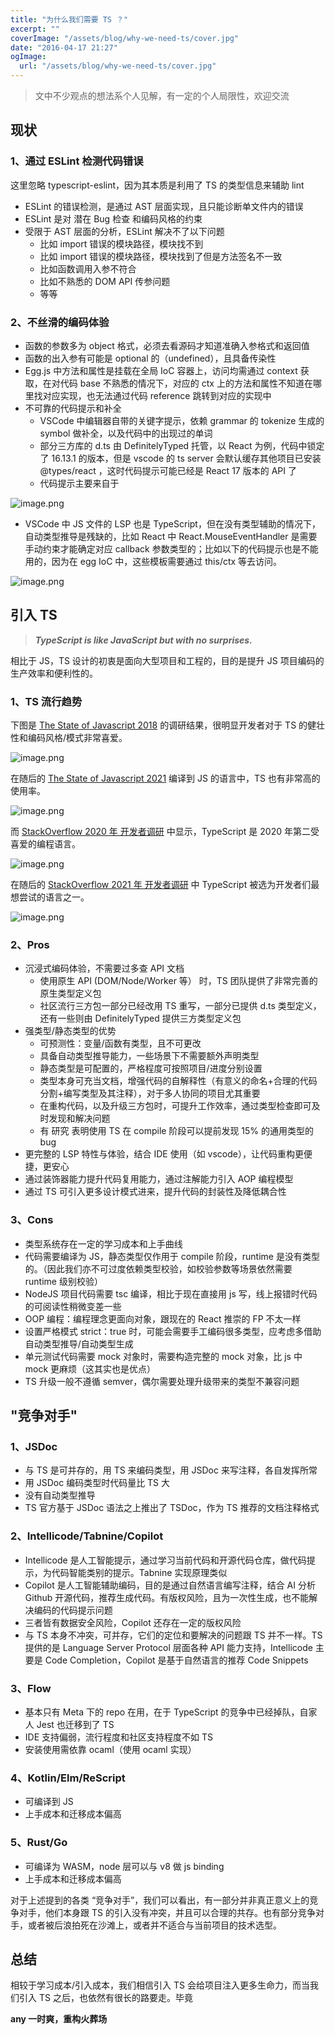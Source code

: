 ```yaml
---
title: "为什么我们需要 TS ？"
excerpt: ""
coverImage: "/assets/blog/why-we-need-ts/cover.jpg"
date: "2016-04-17 21:27"
ogImage:
  url: "/assets/blog/why-we-need-ts/cover.jpg"
---
```


> 文中不少观点的想法系个人见解，有一定的个人局限性，欢迎交流

## 现状

### 1、通过 ESLint 检测代码错误

这里忽略 typescript-eslint，因为其本质是利用了 TS 的类型信息来辅助 lint

- ESLint 的错误检测，是通过 AST 层面实现，且只能诊断单文件内的错误
- ESLint 是对 潜在 Bug 检查 和编码风格的约束
- 受限于 AST 层面的分析，ESLint 解决不了以下问题
  - 比如 import 错误的模块路径，模块找不到
  - 比如 import 错误的模块路径，模块找到了但是方法签名不一致
  - 比如函数调用入参不符合
  - 比如不熟悉的 DOM API 传参问题
  - 等等

### 2、不丝滑的编码体验

- 函数的参数多为 object 格式，必须去看源码才知道准确入参格式和返回值
- 函数的出入参有可能是 optional 的（undefined），且具备传染性
- Egg.js 中方法和属性是挂载在全局 IoC 容器上，访问均需通过 context 获取，在对代码 base 不熟悉的情况下，对应的 ctx 上的方法和属性不知道在哪里找对应实现，也无法通过代码 reference 跳转到对应的实现中
- 不可靠的代码提示和补全
  - VSCode 中编辑器自带的关键字提示，依赖 grammar 的 tokenize 生成的 symbol 做补全，以及代码中的出现过的单词
  - 部分三方库的 d.ts 由 DefinitelyTyped 托管，以 React 为例，代码中锁定了 16.13.1 的版本，但是 vscode 的 ts server 会默认缓存其他项目已安装 @types/react ，这时代码提示可能已经是 React 17 版本的 API 了
  - 代码提示主要来自于

![image.png](/assets/blog/why-we-need-ts/image0.png)

- VSCode 中 JS 文件的 LSP 也是 TypeScript，但在没有类型辅助的情况下，自动类型推导是残缺的，比如 React 中 React.MouseEventHandler 是需要手动约束才能确定对应 callback 参数类型的；比如以下的代码提示也是不能用的，因为在 egg IoC 中，这些模板需要通过 this/ctx 等去访问。

![image.png](/assets/blog/why-we-need-ts/image1.png)

## 引入 TS

> _**TypeScript is like JavaScript but with no surprises.**_

相比于 JS，TS 设计的初衷是面向大型项目和工程的，目的是提升 JS 项目编码的生产效率和便利性的。

### 1、TS 流行趋势

下图是 [The State of Javascript 2018](https://2018.stateofjs.com/javascript-flavors/typescript/likes) 的调研结果，很明显开发者对于 TS 的健壮性和编码风格/模式非常喜爱。

![image.png](/assets/blog/why-we-need-ts/image2.png)

在随后的 [The State of Javascript 2021](https://2021.stateofjs.com/en-US/other-tools/#javascript_flavors) 编译到 JS 的语言中，TS 也有非常高的使用率。

![image.png](/assets/blog/why-we-need-ts/image3.png)

而 [StackOverflow 2020 年 开发者调研](https://insights.stackoverflow.com/survey/2020#technology-most-loved-dreaded-and-wanted-languages-loved) 中显示，TypeScript 是 2020 年第二受喜爱的编程语言。

![image.png](/assets/blog/why-we-need-ts/image4.png)

在随后的 [StackOverflow 2021 年 开发者调研](https://insights.stackoverflow.com/survey/2021#technology-most-loved-dreaded-and-wanted) 中 TypeScript 被选为开发者们最想尝试的语言之一。

![image.png](/assets/blog/why-we-need-ts/image5.png)

### 2、Pros

- 沉浸式编码体验，不需要过多查 API 文档
  - 使用原生 API (DOM/Node/Worker 等） 时，TS 团队提供了非常完善的原生类型定义包
  - 社区流行三方包一部分已经改用 TS 重写，一部分已提供 d.ts 类型定义，还有一些则由 DefinitelyTyped 提供三方类型定义包
- 强类型/静态类型的优势
  - 可预测性：变量/函数有类型，且不可更改
  - 具备自动类型推导能力，一些场景下不需要额外声明类型
  - 静态类型是可配置的，严格程度可按照项目/进度分别设置
  - 类型本身可充当文档，增强代码的自解释性（有意义的命名+合理的代码分割+编写类型及其注释），对于多人协同的项目尤其重要
  - 在重构代码，以及升级三方包时，可提升工作效率，通过类型检查即可及时发现和解决问题
  - 有 研究 表明使用 TS 在 compile 阶段可以提前发现 15% 的通用类型的 bug
- 更完整的 LSP 特性与体验，结合 IDE 使用（如 vscode），让代码重构更便捷，更安心
- 通过装饰器能力提升代码复用能力，通过注解能力引入 AOP 编程模型
- 通过 TS 可引入更多设计模式进来，提升代码的封装性及降低耦合性

### 3、Cons

- 类型系统存在一定的学习成本和上手曲线
- 代码需要编译为 JS，静态类型仅作用于 compile 阶段，runtime 是没有类型的。（因此我们亦不可过度依赖类型校验，如校验参数等场景依然需要 runtime 级别校验）
- NodeJS 项目代码需要 tsc 编译，相比于现在直接用 js 写，线上报错时代码的可阅读性稍微变差一些
- OOP 编程：编程理念更面向对象，跟现在的 React 推崇的 FP 不太一样
- 设置严格模式 strict：true 时，可能会需要手工编码很多类型，应考虑多借助自动类型推导/自动类型生成
- 单元测试代码需要 mock 对象时，需要构造完整的 mock 对象，比 js 中 mock 更麻烦（这其实也是优点）
- TS 升级一般不遵循 semver，偶尔需要处理升级带来的类型不兼容问题

## "竞争对手"

### 1、JSDoc

- 与 TS 是可并存的，用 TS 来编码类型，用 JSDoc 来写注释，各自发挥所常
- 用 JSDoc 编码类型时代码量比 TS 大
- 没有自动类型推导
- TS 官方基于 JSDoc 语法之上推出了 TSDoc，作为 TS 推荐的文档注释格式

### 2、Intellicode/Tabnine/Copilot

- Intellicode 是人工智能提示，通过学习当前代码和开源代码仓库，做代码提示，为代码智能类别的提示。Tabnine 实现原理类似
- Copilot 是人工智能辅助编码，目的是通过自然语言编写注释，结合 AI 分析 Github 开源代码，推荐生成代码。有版权风险，且为一次性生成，也不能解决编码的代码提示问题
- 三者皆有数据安全风险，Copilot 还存在一定的版权风险
- 与 TS 本身不冲突，可并存，它们的定位和要解决的问题跟 TS 并不一样。TS 提供的是 Language Server Protocol 层面各种 API 能力支持，Intellicode 主要是 Code Completion，Copilot 是基于自然语言的推荐 Code Snippets

### 3、Flow

- 基本只有 Meta 下的 repo 在用，在于 TypeScript 的竞争中已经掉队，自家人 Jest 也迁移到了 TS
- IDE 支持偏弱，流行程度和社区支持程度不如 TS
- 安装使用需依靠 ocaml（使用 ocaml 实现）

### 4、Kotlin/Elm/ReScript

- 可编译到 JS
- 上手成本和迁移成本偏高

### 5、Rust/Go

- 可编译为 WASM，node 层可以与 v8 做 js binding
- 上手成本和迁移成本偏高

对于上述提到的各类 “竞争对手”，我们可以看出，有一部分并非真正意义上的竞争对手，他们本身跟 TS 的引入没有冲突，并且可以合理的共存。也有部分竞争对手，或者被后浪拍死在沙滩上，或者并不适合与当前项目的技术选型。

## 总结

相较于学习成本/引入成本，我们相信引入 TS 会给项目注入更多生命力，而当我们引入 TS 之后，也依然有很长的路要走。毕竟

**any 一时爽，重构火葬场**
